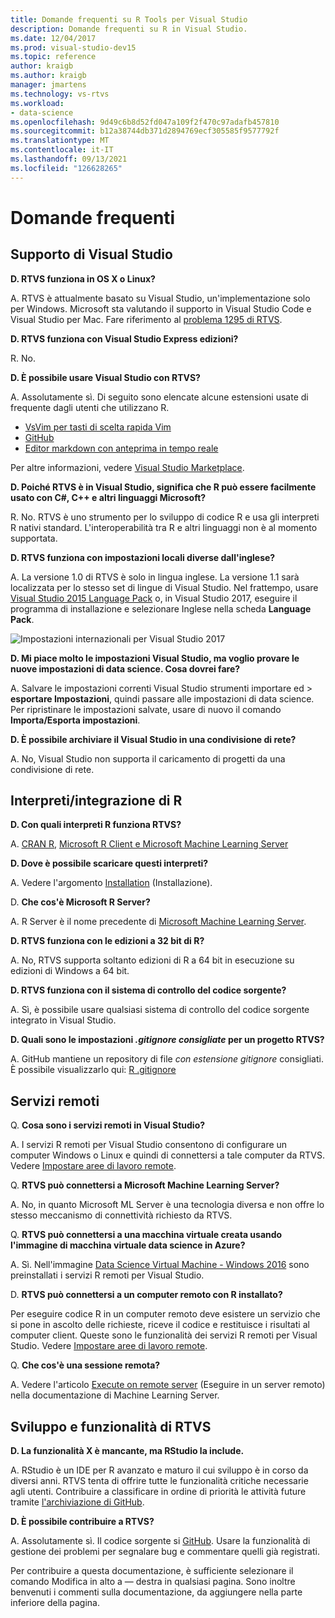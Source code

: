 ```yaml
---
title: Domande frequenti su R Tools per Visual Studio
description: Domande frequenti su R in Visual Studio.
ms.date: 12/04/2017
ms.prod: visual-studio-dev15
ms.topic: reference
author: kraigb
ms.author: kraigb
manager: jmartens
ms.technology: vs-rtvs
ms.workload:
- data-science
ms.openlocfilehash: 9d49c6b8d52fd047a109f2f470c97adafb457810
ms.sourcegitcommit: b12a38744db371d2894769ecf305585f9577792f
ms.translationtype: MT
ms.contentlocale: it-IT
ms.lasthandoff: 09/13/2021
ms.locfileid: "126628265"
---
```

# <a name="frequently-asked-questions"></a>Domande frequenti

## <a name="visual-studio-support"></a>Supporto di Visual Studio

**D. RTVS funziona in OS X o Linux?**

A. RTVS è attualmente basato su Visual Studio, un'implementazione solo per Windows. Microsoft sta valutando il supporto in Visual Studio Code e Visual Studio per Mac. Fare riferimento al [problema 1295 di RTVS](https://github.com/Microsoft/RTVS/issues/1295).

**D. RTVS funziona con Visual Studio Express edizioni?**

R. No.

**D. È possibile usare Visual Studio con RTVS?**

A. Assolutamente sì. Di seguito sono elencate alcune estensioni usate di frequente dagli utenti che utilizzano R.

- [VsVim per tasti di scelta rapida Vim](https://marketplace.visualstudio.com/items?itemName=JaredParMSFT.VsVim)
- [GitHub](https://marketplace.visualstudio.com/items?itemName=GitHub.GitHubExtensionforVisualStudio)
- [Editor markdown con anteprima in tempo reale](https://marketplace.visualstudio.com/items?itemName=MadsKristensen.MarkdownEditor)

Per altre informazioni, vedere [Visual Studio Marketplace](https://marketplace.visualstudio.com/).

**D. Poiché RTVS è in Visual Studio, significa che R può essere facilmente usato con C#, C++ e altri linguaggi Microsoft?**

R. No. RTVS è uno strumento per lo sviluppo di codice R e usa gli interpreti R nativi standard. L'interoperabilità tra R e altri linguaggi non è al momento supportata.

**D. RTVS funziona con impostazioni locali diverse dall'inglese?**

A. La versione 1.0 di RTVS è solo in lingua inglese. La versione 1.1 sarà localizzata per lo stesso set di lingue di Visual Studio. Nel frattempo, usare [Visual Studio 2015 Language Pack](https://www.microsoft.com/download/details.aspx?id=48157) o, in Visual Studio 2017, eseguire il programma di installazione e selezionare Inglese nella scheda **Language Pack**.

![Impostazioni internazionali per Visual Studio 2017](media/FAQ-international-settings.png)

**D. Mi piace molto le impostazioni Visual Studio, ma voglio provare le nuove impostazioni di data science. Cosa dovrei fare?**

A. Salvare le impostazioni correnti Visual Studio strumenti importare ed  >  **esportare Impostazioni**, quindi passare alle impostazioni di data science. Per ripristinare le impostazioni salvate, usare di nuovo il comando **Importa/Esporta impostazioni**.

**D. È possibile archiviare il Visual Studio in una condivisione di rete?**

A. No, Visual Studio non supporta il caricamento di progetti da una condivisione di rete.

## <a name="r-interpretersintegration"></a>Interpreti/integrazione di R

**D. Con quali interpreti R funziona RTVS?**

A. [CRAN R](https://cran.r-project.org/), [Microsoft R Client e Microsoft Machine Learning Server](/machine-learning-server/)

**D. Dove è possibile scaricare questi interpreti?**

A. Vedere l'argomento [Installation](installing-r-tools-for-visual-studio.md) (Installazione).

D. **Che cos'è Microsoft R Server?**

A. R Server è il nome precedente di [Microsoft Machine Learning Server](/machine-learning-server/what-is-machine-learning-server).

**D. RTVS funziona con le edizioni a 32 bit di R?**

A. No, RTVS supporta soltanto edizioni di R a 64 bit in esecuzione su edizioni di Windows a 64 bit.

**D. RTVS funziona con il sistema di controllo del codice sorgente?**

A. Sì, è possibile usare qualsiasi sistema di controllo del codice sorgente integrato in Visual Studio.

**D. Quali sono le impostazioni *.gitignore consigliate* per un progetto RTVS?**

A. GitHub mantiene un repository di file *con estensione gitignore* consigliati. È possibile visualizzarlo qui: [R .gitignore](https://github.com/github/gitignore/blob/master/R.gitignore)

## <a name="remote-services"></a>Servizi remoti

Q. **Cosa sono i servizi remoti in Visual Studio?**

A. I servizi R remoti per Visual Studio consentono di configurare un computer Windows o Linux e quindi di connettersi a tale computer da RTVS. Vedere [Impostare aree di lavoro remote](setting-up-remote-r-workspaces.md).

Q. **RTVS può connettersi a Microsoft Machine Learning Server?**

A. No, in quanto Microsoft ML Server è una tecnologia diversa e non offre lo stesso meccanismo di connettività richiesto da RTVS.

Q. **RTVS può connettersi a una macchina virtuale creata usando l'immagine di macchina virtuale data science in Azure?**

A. Sì. Nell'immagine [Data Science Virtual Machine - Windows 2016](https://azure.microsoft.com/services/virtual-machines/data-science-virtual-machines/) sono preinstallati i servizi R remoti per Visual Studio.

D. **RTVS può connettersi a un computer remoto con R installato?**

Per eseguire codice R in un computer remoto deve esistere un servizio che si pone in ascolto delle richieste, riceve il codice e restituisce i risultati al computer client. Queste sono le funzionalità dei servizi R remoti per Visual Studio. Vedere [Impostare aree di lavoro remote](setting-up-remote-r-workspaces.md).

Q. **Che cos'è una sessione remota?**

A. Vedere l'articolo [Execute on remote server](/machine-learning-server/r/how-to-execute-code-remotely) (Eseguire in un server remoto) nella documentazione di Machine Learning Server.

## <a name="rtvs-development-and-features"></a>Sviluppo e funzionalità di RTVS

**D. La funzionalità X è mancante, ma RStudio la include.**

A. RStudio è un IDE per R avanzato e maturo il cui sviluppo è in corso da diversi anni. RTVS tenta di offrire tutte le funzionalità critiche necessarie agli utenti. Contribuire a classificare in ordine di priorità le attività future tramite [l'archiviazione di GitHub](https://github.com/Microsoft/RTVS/issues/).

**D. È possibile contribuire a RTVS?**

A. Assolutamente sì. Il codice sorgente si [GitHub](https://github.com/microsoft/RTVS). Usare la funzionalità di gestione dei problemi per segnalare bug e commentare quelli già registrati.

Per contribuire a questa documentazione, è sufficiente selezionare il comando Modifica in alto a &mdash; destra in qualsiasi pagina.  Sono inoltre benvenuti i commenti sulla documentazione, da aggiungere nella parte inferiore della pagina.
